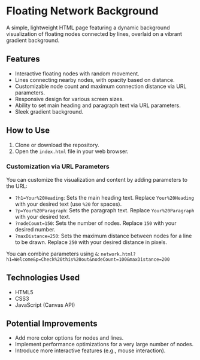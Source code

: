 # Floating Network Background

A simple, lightweight HTML page featuring a dynamic background visualization of floating nodes connected by lines, overlaid on a vibrant gradient background.

## Features

*   Interactive floating nodes with random movement.
*   Lines connecting nearby nodes, with opacity based on distance.
*   Customizable node count and maximum connection distance via URL parameters.
*   Responsive design for various screen sizes.
*   Ability to set main heading and paragraph text via URL parameters.
*   Sleek gradient background.

## How to Use

1.  Clone or download the repository.
2.  Open the `index.html` file in your web browser.

### Customization via URL Parameters

You can customize the visualization and content by adding parameters to the URL:

*   `?h1=Your%20Heading`: Sets the main heading text. Replace `Your%20Heading` with your desired text (use `%20` for spaces).
*   `?p=Your%20Paragraph`: Sets the paragraph text. Replace `Your%20Paragraph` with your desired text.
*   `?nodeCount=150`: Sets the number of nodes. Replace `150` with your desired number.
*   `?maxDistance=250`: Sets the maximum distance between nodes for a line to be drawn. Replace `250` with your desired distance in pixels.

You can combine parameters using `&`:
`network.html?h1=Welcome&p=Check%20this%20out&nodeCount=100&maxDistance=200`

## Technologies Used

*   HTML5
*   CSS3
*   JavaScript (Canvas API)

## Potential Improvements

*   Add more color options for nodes and lines.
*   Implement performance optimizations for a very large number of nodes.
*   Introduce more interactive features (e.g., mouse interaction).

